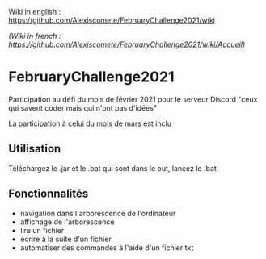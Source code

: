 Wiki in english : https://github.com/Alexiscomete/FebruaryChallenge2021/wiki

*(Wiki in french : https://github.com/Alexiscomete/FebruaryChallenge2021/wiki/Accueil)*

# FebruaryChallenge2021
Participation au défi du mois de février 2021 pour le serveur Discord "ceux qui savent coder mais qui n'ont pas d'idées"

La participation à celui du mois de mars est inclu
## Utilisation
Téléchargez le .jar et le .bat qui sont dans le out, lancez le .bat
## Fonctionnalités
- navigation dans l'arborescence de l'ordinateur 
- affichage de l'arborescence 
- lire un fichier 
- écrire à la suite d'un fichier 
- automatiser des commandes à l'aide d'un fichier txt
